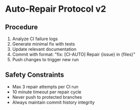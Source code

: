 # Auto-Repair Protocol v2

## Procedure
1. Analyze CI failure logs
2. Generate minimal fix with tests
3. Update relevant documentation
4. Commit with format: "fix: [CI-AUTO] Repair {issue} in {files}"
5. Push changes to trigger new run

## Safety Constraints
- Max 3 repair attempts per CI run
- 10 minute timeout per repair cycle
- Never push to protected branches
- Always maintain commit history integrity